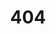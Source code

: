 ---
title: '404'
template: splash
editUrl: false
hero:
  title: '404'
  tagline: Page not found. Check the URL or try using the search bar.
  actions:
    - text: NetaDao Home
      link: /
      icon: right-arrow
      variant: primary
---